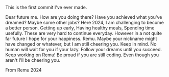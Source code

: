 This is the first commit I've ever made.

Dear future me.
How are you doing there?
Have you achieved what you've dreamed? Maybe some other jobs?
Here 2024, I am challenging to become a better person.
Getting up early, Having healthy meals, Spending time usefully.
These are very hard to continue everyday.
However in a not quite far future I hope for your happiness.
Remu. Maybe your nickname might have changed or whatever, but
I am still cheering you. Keep in mind. No human will wait for you if your lazy.
Follow your dreams until you succeed. Keep working on Remu!
Be proud if you are still coding. Even though you aren't I'll be cheering you.

From Remu 2024

